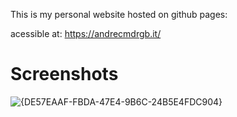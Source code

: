 This is my personal website hosted on github pages:

acessible at: https://andrecmdrgb.it/

# Screenshots

![{DE57EAAF-FBDA-47E4-9B6C-24B5E4FDC904}](https://github.com/user-attachments/assets/18618fc8-09a0-4953-8d4d-eec72951005d)

